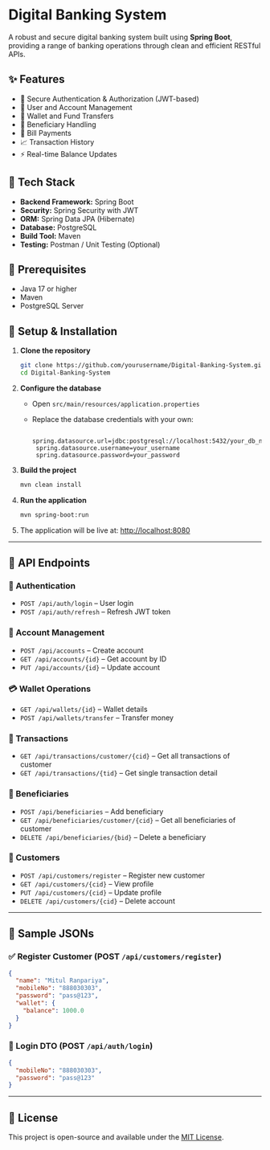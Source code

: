 # Digital Banking System

A robust and secure digital banking system built using **Spring Boot**, providing a range of banking operations through clean and efficient RESTful APIs.

## ✨ Features

* 🔐 Secure Authentication & Authorization (JWT-based)
* 👤 User and Account Management
* 💼 Wallet and Fund Transfers
* 📇 Beneficiary Handling
* 🧾 Bill Payments
* 📈 Transaction History
* ⚡ Real-time Balance Updates

## 💪 Tech Stack

* **Backend Framework:** Spring Boot
* **Security:** Spring Security with JWT
* **ORM:** Spring Data JPA (Hibernate)
* **Database:** PostgreSQL
* **Build Tool:** Maven
* **Testing:** Postman / Unit Testing (Optional)

## 📌 Prerequisites

* Java 17 or higher
* Maven
* PostgreSQL Server

## 🔧 Setup & Installation

1. **Clone the repository**

   ```bash
   git clone https://github.com/yourusername/Digital-Banking-System.git
   cd Digital-Banking-System
   ```

2. **Configure the database**

   * Open `src/main/resources/application.properties`
   * Replace the database credentials with your own:

     ```properties
      spring.datasource.url=jdbc:postgresql://localhost:5432/your_db_name
      spring.datasource.username=your_username
      spring.datasource.password=your_password
     ```

3. **Build the project**

   ```bash
   mvn clean install
   ```

4. **Run the application**

   ```bash
   mvn spring-boot:run
   ```

5. The application will be live at:
   [http://localhost:8080](http://localhost:8080)

---

## 📨 API Endpoints

### 🔑 Authentication

* `POST /api/auth/login` – User login
* `POST /api/auth/refresh` – Refresh JWT token

### 🧝 Account Management

* `POST /api/accounts` – Create account
* `GET /api/accounts/{id}` – Get account by ID
* `PUT /api/accounts/{id}` – Update account

### 💳 Wallet Operations

* `GET /api/wallets/{id}` – Wallet details
* `POST /api/wallets/transfer` – Transfer money

### 🧾 Transactions

* `GET /api/transactions/customer/{cid}` – Get all transactions of customer
* `GET /api/transactions/{tid}` – Get single transaction detail

### 👥 Beneficiaries

* `POST /api/beneficiaries` – Add beneficiary
* `GET /api/beneficiaries/customer/{cid}` – Get all beneficiaries of customer
* `DELETE /api/beneficiaries/{bid}` – Delete a beneficiary

### 👤 Customers

* `POST /api/customers/register` – Register new customer
* `GET /api/customers/{cid}` – View profile
* `PUT /api/customers/{cid}` – Update profile
* `DELETE /api/customers/{cid}` – Delete account

---

## 📘 Sample JSONs

### ✅ Register Customer (POST `/api/customers/register`)

```json
{
  "name": "Mitul Ranpariya",
  "mobileNo": "888030303",
  "password": "pass@123",
  "wallet": {
    "balance": 1000.0
  }
}
```

### 🔐 Login DTO (POST `/api/auth/login`)

```json
{
  "mobileNo": "888030303",
  "password": "pass@123"
}
```

---


## 📜 License

This project is open-source and available under the [MIT License](LICENSE).

